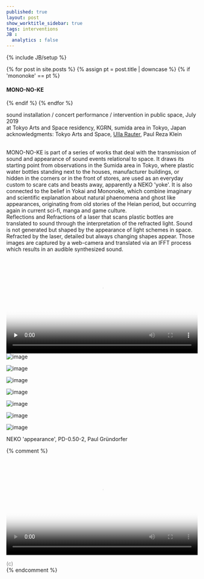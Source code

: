 ```yaml
---
published: true
layout: post
show_worktitle_sidebar: true
tags: interventions
JB :
  analytics : false
---
```


{% include JB/setup %}

<div class="container-parent">
<div class="container-narrow-right">
{% for post in site.posts %}
	{% assign pt = post.title | downcase %}
	{% if 'mononoke' == pt %}
<h4><a href="{{ BASE_PATH }}{{ post.url }}"></a>MONO-NO-KE</h4>
	{% endif %}
{% endfor %}

<p>
sound installation / concert performance / intervention in public space, July 2019<br />
at Tokyo Arts and Space residency, KGRN, sumida area in Tokyo, Japan<br />
acknowledgments: Tokyo Arts and Space, <a href="http://www.ullarauter.com/" target="_blank">Ulla Rauter</a>, Paul Reza Klein<br />
<br />


MONO-NO-KE is part of a series of works that deal with the transmission of sound and appearance of sound events relational to space. It draws its starting point from observations in the Sumida area in Tokyo, where plastic water bottles standing next to the houses, manufacturer buildings, or hidden in the corners or in the front of stores, are used as an everyday custom to scare cats and beasts away, apparently a NEKO 'yoke'. It is also connected to the belief in Yokai and Mononoke, which combine imaginary and scientific explanation about natural phaenomena and ghost like appearances, originating from old stories of the Heian period, but occurring again in current sci-fi, manga and game culture.
<br />
Reflections and Refractions of a laser that scans plastic bottles are translated to sound through the interpretation of the refracted light. Sound is not generated but shaped by the appearance of light schemes in space. Refracted by the laser, detailed but always changing shapes appear. Those images are captured by a web-camera and translated via an IFFT process which results in an audible synthesized sound.
</p>
</div>


<div class="container-narrow-left">
<video controls preload="none" poster="{{ site.url }}/images/mononoke_sm1.jpg" width="100%" height="auto">
  <source src="{{ site.url }}/images/mononoke_sm1.mp4" type="video/mp4" loading="lazy">
</video>

<img src="{{ site.url }}/images/mononoke_bot1_lg.jpg" loading="eager" alt="image">
<p></p>
<p></p>
<img src="{{ site.url }}/images/mononoke_bot2_lg.jpg" loading="eager" alt="image">
<p></p>





<img src="{{ site.url }}/images/mononoke3_small.jpg" loading="eager" alt="image">
<p></p>
<img src="{{ site.url }}/images/mononoke1_sm.jpg" loading="eager" alt="image">
<p></p>
<img src="{{ site.url }}/images/mononoke2_sm.jpg" loading="eager" alt="image">
<p></p>
<img src="{{ site.url }}/images/mononoke3b_small.jpg" loading="eager" alt="image">
<p></p>
<img src="{{ site.url }}/images/mononoke6_cat2_lg2.jpg" loading="eager" alt="image">
<p>NEKO 'appearance', PD-0.50-2, Paul Gründorfer</p>

</div>
</div>


{% comment %}

<video preload="metadata" poster="{{ site.url }}/images/am_night_poster.jpg" width="100%" height="auto" controls>
  <source src="{{ site.url }}/images/mononoke_sm1.mp4" type="video/mp4" loading="lazy">
</video>

<font color="grey">(c)<br /></font>
{% endcomment %}
